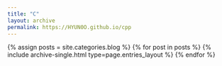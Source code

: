 ```yaml
---
title: "C"
layout: archive
permalink: https://HYUN0O.github.io/cpp
---
```



{% assign posts = site.categories.blog %}
{% for post in posts %} {% include archive-single.html type=page.entries_layout %} {% endfor %}

